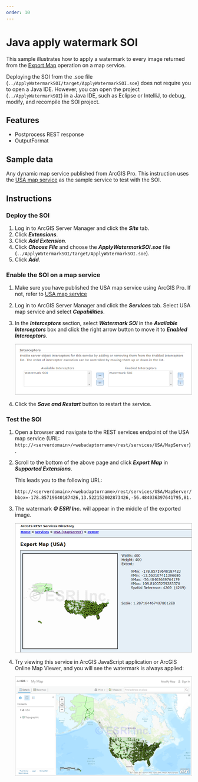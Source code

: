 ```yaml
---
order: 10
---
```


# Java apply watermark SOI

This sample illustrates how to apply a watermark to every image returned from the [Export Map](https://developers.arcgis.com/rest/services-reference/export-map.htm) operation on a map service.

Deploying the SOI from the .soe file (`../ApplyWatermarkSOI/target/ApplyWatermarkSOI.soe`) does not require you to open a Java IDE. However, you can open the project (`../ApplyWatermarkSOI`) in a Java IDE, such as Eclipse or IntelliJ, to debug, modify, and recompile the SOI project.


## Features

* Postprocess REST response
* OutputFormat

## Sample data

Any dynamic map service published from ArcGIS Pro. This instruction uses the [USA map service](https://github.com/Esri/arcgis-enterprise-sdk-resources/tree/master/Samples) as the sample service to test with the SOI.

## Instructions

### Deploy the SOI

1. Log in to ArcGIS Server Manager and click the ***Site*** tab.
2. Click ***Extensions***.
3. Click ***Add Extension***.
4. Click ***Choose File*** and choose the ***ApplyWatermarkSOI.soe*** file (`../ApplyWatermarkSOI/target/ApplyWatermarkSOI.soe`).
5. Click ***Add***.

### Enable the SOI on a map service

1. Make sure you have published the USA map service using ArcGIS Pro. If not, refer to [USA map service](https://github.com/Esri/arcgis-enterprise-sdk-resources/tree/master/Samples)
2. Log in to ArcGIS Server Manager and click the ***Services*** tab. Select USA map service and select ***Capabilities***.
3. In the ***Interceptors*** section, select ***Watermark SOI*** in the ***Available Interceptors*** box and click the right arrow button to move it to ***Enabled Interceptors***.

   ![](../../../../images/javasp/JavaWatermarkSOI1.png "Java Watermark SOI Sample")
4. Click the ***Save and Restart*** button to restart the service.

### Test the SOI

1. Open a browser and navigate to the REST services endpoint of the USA map service (URL: `http://<serverdomain>/<webadaptorname>/rest/services/USA/MapServer`).
2. Scroll to the bottom of the above page and click ***Export Map*** in ***Supported Extensions***.

   This leads you to the following URL:

   ```
   http://<serverdomain>/<webadaptorname>/rest/services/USA/MapServer/export?bbox=-178.85719640187426,13.522152002873426,-56.484036397641795,81.72479317856566
   ```
3. The watermark ***© ESRI Inc.*** will appear in the middle of the exported image.

   ![](../../../../images/javasp/JavaWatermarkSOI2.png "Java Watermark SOI Sample")

4. Try viewing this service in ArcGIS JavaScript application or ArcGIS Online Map Viewer, and you will see the watermark is always applied:

   ![](../../../../images/javasp/JavaWatermarkSOI3.png "Java Watermark SOI Sample")
